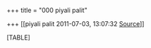 +++
title = "000 piyali palit"

+++
[[piyali palit	2011-07-03, 13:07:32 [Source](https://groups.google.com/g/bvparishat/c/6Jere56LoLM)]]



[TABLE]

